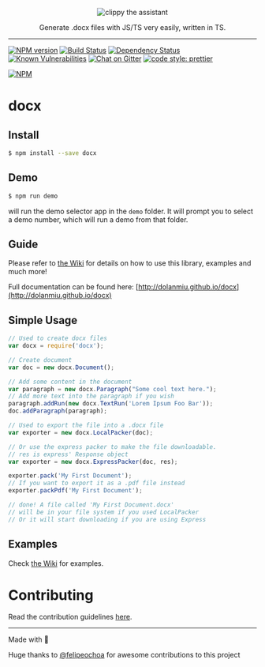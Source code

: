 <p align="center">
    <img alt="clippy the assistant" src="http://i60.tinypic.com/339pvtt.png">
</p>

<p align="center">
    Generate .docx files with JS/TS very easily, written in TS.
</p>

-----

[![NPM version][npm-image]][npm-url]
[![Build Status][travis-image]][travis-url]
[![Dependency Status][gemnasium-image]][gemnasium-url]
[![Known Vulnerabilities][snky-image]][snky-url]
[![Chat on Gitter][gitter-image]][gitter-url]
[![code style: prettier][prettier-image]][prettier-url]

[![NPM](https://nodei.co/npm/docx.png?downloads=true&downloadRank=true&stars=true)](https://nodei.co/npm/docx/)

# docx

## Install

```sh
$ npm install --save docx
```

## Demo

```sh
$ npm run demo
```

will run the demo selector app in the `demo` folder. It will prompt you to select a demo number, which will run a demo from that folder.

## Guide

Please refer to [the Wiki](https://github.com/dolanmiu/docx/wiki) for details on how to use this library, examples and much more!

Full documentation can be found here: [http://dolanmiu.github.io/docx](http://dolanmiu.github.io/docx)

## Simple Usage

```js
// Used to create docx files
var docx = require('docx');

// Create document
var doc = new docx.Document();

// Add some content in the document
var paragraph = new docx.Paragraph("Some cool text here.");
// Add more text into the paragraph if you wish
paragraph.addRun(new docx.TextRun('Lorem Ipsum Foo Bar'));
doc.addParagraph(paragraph);

// Used to export the file into a .docx file
var exporter = new docx.LocalPacker(doc);

// Or use the express packer to make the file downloadable.
// res is express' Response object
var exporter = new docx.ExpressPacker(doc, res);

exporter.pack('My First Document');
// If you want to export it as a .pdf file instead
exporter.packPdf('My First Document');

// done! A file called 'My First Document.docx'
// will be in your file system if you used LocalPacker
// Or it will start downloading if you are using Express
```

## Examples
Check [the Wiki](https://github.com/dolanmiu/docx/wiki/Examples) for examples.

# Contributing

Read the contribution guidelines [here](https://github.com/dolanmiu/docx/wiki/Contributing-Guidelines).

-----

Made with 💖

Huge thanks to [@felipeochoa](https://github.com/felipeochoa) for awesome contributions to this project

[npm-image]: https://badge.fury.io/js/docx.svg
[npm-url]: https://npmjs.org/package/docx
[travis-image]: https://travis-ci.org/dolanmiu/docx.svg?branch=master
[travis-url]: https://travis-ci.org/dolanmiu/docx
[daviddm-image]: https://david-dm.org/dolanmiu/docx.svg?theme=shields.io
[daviddm-url]: https://david-dm.org/dolanmiu/docx
[snky-image]: https://snyk.io/test/github/dolanmiu/docx/badge.svg
[snky-url]: https://snyk.io/test/github/dolanmiu/docx
[gitter-image]: https://badges.gitter.im/dolanmiu/docx.svg
[gitter-url]: https://gitter.im/docx-lib/Lobby
[gemnasium-image]: https://gemnasium.com/badges/github.com/dolanmiu/docx.svg
[gemnasium-url]: https://gemnasium.com/github.com/dolanmiu/docx
[prettier-image]: https://img.shields.io/badge/code_style-prettier-ff69b4.svg
[prettier-url]: https://github.com/prettier/prettier
